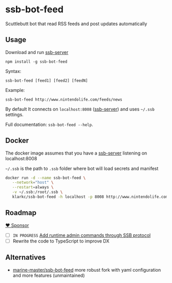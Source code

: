 # ssb-bot-feed

Scuttlebutt bot that read RSS feeds and post updates automatically

## Usage

Download and run [ssb-server](https://github.com/ssbc/ssb-server)

`npm install -g ssb-bot-feed`

Syntax:

`ssb-bot-feed [feed1] [feed2] [feedN]`

Example:

`ssb-bot-feed http://www.nintendolife.com/feeds/news`

By default It connects on `localhost:8008` ([ssb-server](https://github.com/ssbc/ssb-server)) and uses `~/.ssb` settings.

Full documentation: `ssb-bot-feed --help`.

## Docker

The docker image assumes that you have a [ssb-server](https://github.com/ssbc/ssb-server) listening on localhost:8008

`~/.ssb` is the path to `.ssb` folder where bot will load secrets and manifest

```bash
docker run -d --name ssb-bot-feed \
   --network="host" \
   --restart=always \
   -v ~/.ssb:/root/.ssb \
   klarkc/ssb-bot-feed -h localhost -p 8008 http://www.nintendolife.com/feeds/news
```

## Roadmap

[:heart: Sponsor](https://gitcoin.co/grants/2237/ssb-bot-feed)

- [ ] `IN PROGRESS` [Add runtime admin commands through SSB protocol](klarkc/ssb-bot-feed#6)
- [ ] Rewrite the code to TypeScript to improve DX

## Alternatives

- [marine-master/ssb-bot-feed](https://www.npmjs.com/package/@marine-master/ssb-bot-feed) more robust fork with yaml configuration and more features (unmaintained)
